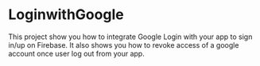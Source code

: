 # LoginwithGoogle
This project show you how to integrate Google Login with your app to sign in/up on Firebase. It also shows you how to revoke access of a google account once user log out from your app.
